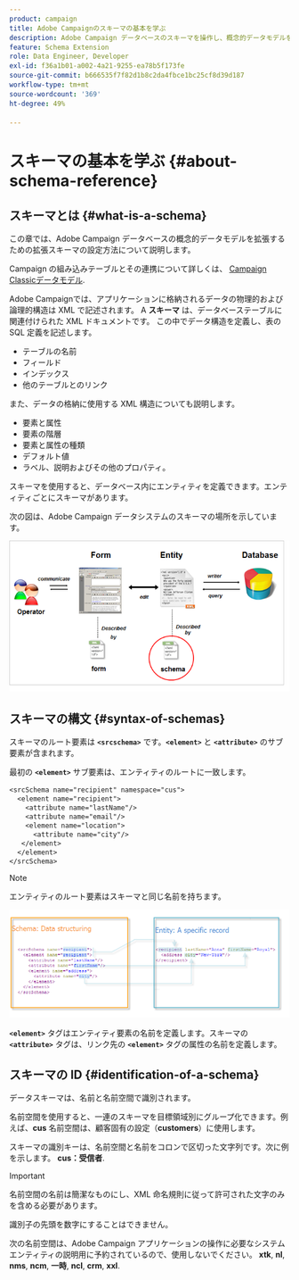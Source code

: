 ```yaml
---
product: campaign
title: Adobe Campaignのスキーマの基本を学ぶ
description: Adobe Campaign データベースのスキーマを操作し、概念的データモデルを拡張する方法を説明します
feature: Schema Extension
role: Data Engineer, Developer
exl-id: f36a1b01-a002-4a21-9255-ea78b5f173fe
source-git-commit: b666535f7f82d1b8c2da4fbce1bc25cf8d39d187
workflow-type: tm+mt
source-wordcount: '369'
ht-degree: 49%

---
```


# スキーマの基本を学ぶ {#about-schema-reference}

## スキーマとは {#what-is-a-schema}

この章では、Adobe Campaign データベースの概念的データモデルを拡張するための拡張スキーマの設定方法について説明します。

Campaign の組み込みテーブルとその連携について詳しくは、 [Campaign Classicデータモデル](about-data-model.md).

Adobe Campaignでは、アプリケーションに格納されるデータの物理的および論理的構造は XML で記述されます。 A **スキーマ** は、データベーステーブルに関連付けられた XML ドキュメントです。 この中でデータ構造を定義し、表の SQL 定義を記述します。

* テーブルの名前
* フィールド
* インデックス
* 他のテーブルとのリンク

また、データの格納に使用する XML 構造についても説明します。

* 要素と属性
* 要素の階層
* 要素と属性の種類
* デフォルト値
* ラベル、説明およびその他のプロパティ。

スキーマを使用すると、データベース内にエンティティを定義できます。エンティティごとにスキーマがあります。

次の図は、Adobe Campaign データシステムのスキーマの場所を示しています。

![](assets/reference_schema_intro.png)

## スキーマの構文 {#syntax-of-schemas}

スキーマのルート要素は **`<srcschema>`** です。**`<element>`** と **`<attribute>`** のサブ要素が含まれます。

最初の **`<element>`** サブ要素は、エンティティのルートに一致します。

```
<srcSchema name="recipient" namespace="cus">
  <element name="recipient">  
    <attribute name="lastName"/>
    <attribute name="email"/>
    <element name="location">
      <attribute name="city"/>
   </element>
  </element>
</srcSchema>
```

>[!NOTE]
>
>エンティティのルート要素はスキーマと同じ名前を持ちます。

![](assets/s_ncs_configuration_schema_and_entity.png)

**`<element>`** タグはエンティティ要素の名前を定義します。スキーマの **`<attribute>`** タグは、リンク先の **`<element>`** タグの属性の名前を定義します。

## スキーマの ID {#identification-of-a-schema}

データスキーマは、名前と名前空間で識別されます。

名前空間を使用すると、一連のスキーマを目標領域別にグループ化できます。例えば、**cus** 名前空間は、顧客固有の設定（**customers**）に使用します。

スキーマの識別キーは、名前空間と名前をコロンで区切った文字列です。次に例を示します。 **cus：受信者**.

>[!IMPORTANT]
>
>名前空間の名前は簡潔なものにし、XML 命名規則に従って許可された文字のみを含める必要があります。
>
>識別子の先頭を数字にすることはできません。
>
>次の名前空間は、Adobe Campaign アプリケーションの操作に必要なシステムエンティティの説明用に予約されているので、使用しないでください。 **xtk**, **nl**, **nms**, **ncm**, **一時**, **ncl**, **crm**, **xxl**.


